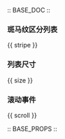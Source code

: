 :: BASE_DOC ::

### 斑马纹区分列表

{{ stripe }}

### 列表尺寸

{{ size }}

### 滚动事件

{{ scroll }}

:: BASE_PROPS ::

